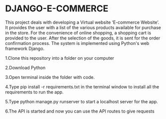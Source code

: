 # DJANGO-E-COMMERCE
This project deals with developing a Virtual website ‘E-commerce Website’. It provides the user with a list of the various products available for purchase in the store. For the convenience of online shopping, a shopping cart is provided to the user. After the selection of the goods, it is sent for the order confirmation process. The system is implemented using Python's web framework Django.

1.Clone this repository into a folder on your computer

2.Download Python

3.Open terminal inside the folder with code.

4.Type pip install -r requirements.txt in the terminal window to install all the requirements to run the app.

5.Type python manage.py runserver to start a localhost server for the app.

6.The API is started and now you can use the API routes to give requests
